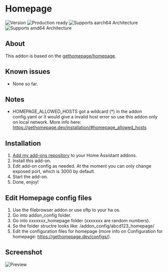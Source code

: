 # Homepage
![Version][version]
![Production ready][production-ready]
![Supports aarch64 Architecture][aarch64-shield]
![Supports amd64 Architecture][amd64-shield]

## About
This addon is based on the [gethomepage/homepage](https://hub.docker.com/r/gethomepage/homepage/).

## Known issues
- None so far.

## Notes
- HOMEPAGE_ALLOWED_HOSTS got a wildcard (*) in the addon config.yaml or it would give a invalid host error so use this addon only on local network.
  More info here: https://gethomepage.dev/installation/#homepage_allowed_hosts

## Installation
1. [Add my add-ons repository][repository] to your Home Assistant addons.
2. Install this add-on.
3. Edit add-on config as needed. At the moment you can only change exposed port, which is 3000 by default.
4. Start the add-on.
5. Done, enjoy!

## Edit Homepage config files
1. Use the filebrowser addon or use sftp to your ha os.
2. Go into addon_config folder.
3. Go into xxxxxxx_homepage folder (xxxxxxx are random numbers).
4. So the folder structre looks like: /addon_config/abcd123_homepage/
5. Edit the configuration files for homepage (more info on Configuration for homepage: https://gethomepage.dev/configs/).

## Screenshot

![Preview][preview]

<!--
Assets
-->

[aarch64-shield]: https://img.shields.io/badge/aarch64-yes-green.svg
[amd64-shield]: https://img.shields.io/badge/amd64-yes-green.svg


[version]: https://img.shields.io/badge/Version-1.0.1-green
[production-ready]: https://img.shields.io/badge/Production%20ready-yes-green.svg

[repository]: https://my.home-assistant.io/redirect/supervisor_add_addon_repository/?repository_url=https://github.com/bytenoodle/hassioaddon
[preview]: https://raw.githubusercontent.com/gethomepage/homepage/refs/heads/dev/images/1.png
